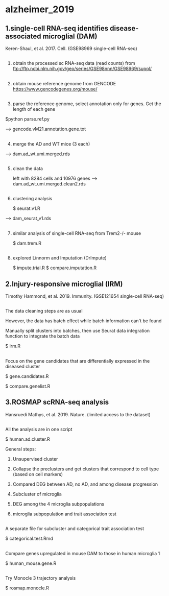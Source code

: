 # alzheimer_2019

##


## 1.single-cell RNA-seq identifies disease-associated microglial (DAM)

Keren-Shaul, et al. 2017. Cell. (GSE98969 single-cell RNA-seq)

##

1) obtain the processed sc RNA-seq data (read counts) from ftp://ftp.ncbi.nlm.nih.gov/geo/series/GSE98nnn/GSE98969/suppl/
##
2) obtain mouse reference genome from GENCODE https://www.gencodegenes.org/mouse/
##
3) parse the reference genome, select annotation only for genes. Get the length of each gene

  $python parse.ref.py

  --> gencode.vM21.annotation.gene.txt
##
4) merge the AD and WT mice (3 each)

  --> dam.ad_wt.umi.merged.rds
##
5) clean the data

   left with 8284 cells and 10976 genes
  --> dam.ad_wt.umi.merged.clean2.rds
##
6) clustering analysis

   $ seurat.v1.R
   
  --> dam_seurat_v1.rds
  
##
7) similar analysis of single-cell RNA-seq from Trem2-/- mouse

   $ dam.trem.R
##
8) explored Linnorm and Imputation (DrImpute)

   $ impute.trial.R
   $ compare.imputation.R


##


## 2.Injury-responsive microglial (IRM)

Timothy Hammond, et al. 2019. Immunity. (GSE121654 single-cell RNA-seq)

##

The data cleaning steps are as usual

However, the data has batch effect while batch information can't be found

Manually split clusters into batches, then use Seurat data integration function to integrate the batch data

$ irm.R

##

Focus on the gene candidates that are differentially expressed in the diseased cluster

$ gene.candidates.R

$ compare.genelist.R

## 3.ROSMAP scRNA-seq analysis

Hansruedi Mathys, et al. 2019. Nature. (limited access to the dataset)

##
All the analysis are in one script

$ human.ad.cluster.R

General steps:

1) Unsupervised cluster

2) Collapse the preclusters and get clusters that correspond to cell type (based on cell markers)

3) Compared DEG between AD, no AD, and among disease progression

4) Subcluster of microglia

5) DEG among the 4 microglia subpopulations

5) microglia subpopulation and trait association test

##
A separate file for subcluster and categorical trait association test

$ categorical.test.Rmd

##
Compare genes upregulated in mouse DAM to those in human microglia 1 

$ human_mouse.gene.R

##
Try Monocle 3 trajectory analysis

$ rosmap.monocle.R
